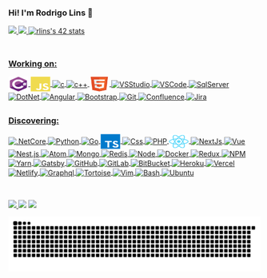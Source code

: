 ### Hi! I'm Rodrigo Lins 👋

 <div>
  <a href="https://github.com/rlinsdev">
  <img height="180em" src="https://github-readme-stats.vercel.app/api?username=rlinsdev&show_icons=true&theme=calm&include_all_commits=true&count_private=true"/>
  <img height="180em" src="https://github-readme-stats.vercel.app/api/top-langs/?username=rlinsdev&layout=compact&langs_count=7&theme=calm"/>
  <img src="https://badge42.vercel.app/api/v2/cleqaa44300300flf31t6bg3w/stats?cursusId=21&coalitionId=piscine" alt="rlins's 42 stats" />
</div>
  <div style="display: inline_block">
  <br />

  ##
  ### Working on:
  <div>
  <!-- language -->
  <img align="center" alt="Csharp" height="30" width="40" src="https://raw.githubusercontent.com/devicons/devicon/master/icons/csharp/csharp-original.svg" title="C#">
  <img align="center" alt="Js" height="30" width="40" src="https://raw.githubusercontent.com/devicons/devicon/master/icons/javascript/javascript-plain.svg" title="Java Script">
  <img align="center" alt="c" height="30" width="40" src="https://cdn.jsdelivr.net/gh/devicons/devicon/icons/c/c-original.svg" title="C" />
  <img align="center" alt="c++" height="30" width="40" src="https://cdn.jsdelivr.net/gh/devicons/devicon/icons/cplusplus/cplusplus-original.svg" title="C++" />
  <img align="center" alt="HTML" height="30" width="40" src="https://raw.githubusercontent.com/devicons/devicon/master/icons/html5/html5-original.svg" title="HTML">
  <!-- IDE -->
  <img align="center" alt="VSStudio" height="30" width="40" src="https://cdn.jsdelivr.net/gh/devicons/devicon/icons/visualstudio/visualstudio-plain.svg" title="VS Studio">
  <img align="center" alt="VSCode" height="30" width="40" src="https://cdn.jsdelivr.net/gh/devicons/devicon/icons/vscode/vscode-original.svg" title="Vs Code">
  <!-- DB -->
  <img align="center" alt="SqlServer" height="30" width="40" src="https://cdn.jsdelivr.net/gh/devicons/devicon/icons/microsoftsqlserver/microsoftsqlserver-plain-wordmark.svg" title="Sql Server">
  <!-- platform  -->
  <img align="center" alt="DotNet" height="30" width="40" src="https://cdn.jsdelivr.net/gh/devicons/devicon/icons/dot-net/dot-net-original.svg" title=".Net">
  <!-- framework -->
  <img align="center" alt="Angular" height="30" width="40" src="https://cdn.jsdelivr.net/gh/devicons/devicon/icons/angularjs/angularjs-original.svg" title="Angular Js">
  <img align="center" alt="Bootstrap" height="30" width="40" src="https://cdn.jsdelivr.net/gh/devicons/devicon/icons/bootstrap/bootstrap-plain.svg" title="Bootstrap">
  <!-- version control -->
  <img align="center" alt="Git" height="30" width="40" src="https://cdn.jsdelivr.net/gh/devicons/devicon/icons/git/git-original.svg" title="Git">
  <!-- management -->
  <img align="center" alt="Confluence" height="30" width="40" src="https://cdn.jsdelivr.net/gh/devicons/devicon/icons/confluence/confluence-original.svg" title="Confluence">
  <img align="center" alt="Jira" height="30" width="40" src="https://cdn.jsdelivr.net/gh/devicons/devicon/icons/jira/jira-original.svg" title="Jira">
   </div>

  ##
### Discovering:
  <div>
  <!-- language -->
  <img align="center" alt=".NetCore" height="30" width="40" src="https://cdn.jsdelivr.net/gh/devicons/devicon/icons/dotnetcore/dotnetcore-original.svg" title=".NetCore">
  <img align="center" alt="Python" height="30" width="40" src="https://cdn.jsdelivr.net/gh/devicons/devicon/icons/python/python-original.svg" title="Python">
  <img align="center" alt="Go" height="30" width="40" src="https://raw.githubusercontent.com/jmnote/z-icons/master/svg/go.svg" title="Go lang">
  <img align="center" alt="Ts" height="30" width="40" src="https://raw.githubusercontent.com/devicons/devicon/master/icons/typescript/typescript-plain.svg" title="Type Script">
  <img align="center" alt="Css" height="30" width="40" src="https://cdn.jsdelivr.net/gh/devicons/devicon/icons/css3/css3-original.svg" title="CSS">
  <img align="center" alt="PHP" height="30" width="40" src="https://cdn.jsdelivr.net/gh/devicons/devicon/icons/php/php-plain.svg" title="Php">
  <!-- FrontEnd Language (framework) -->
  <img align="center" alt="React" height="30" width="40" src="https://raw.githubusercontent.com/devicons/devicon/master/icons/react/react-original.svg" title="React">
  <img align="center" alt="NextJs" height="30" width="40" src="https://cdn.jsdelivr.net/gh/devicons/devicon/icons/nextjs/nextjs-original.svg" title="Next js">
  <img align="center" alt="Vue" height="30" width="40" src="https://cdn.jsdelivr.net/gh/devicons/devicon/icons/vuejs/vuejs-original.svg" title="Vue js">
  <img align="center" alt="Nest.js" height="30" width="40" src="https://cdn.jsdelivr.net/gh/devicons/devicon/icons/nestjs/nestjs-plain.svg" title="Nest.js">
  <!-- IDE -->
  <img align="center" alt="Atom" height="30" width="40" src="https://cdn.jsdelivr.net/gh/devicons/devicon/icons/atom/atom-original.svg" title="Atom">
  <!-- DB -->
  <img align="center" alt="Mongo" height="30" width="40" src="https://cdn.jsdelivr.net/gh/devicons/devicon/icons/mongodb/mongodb-original.svg" title="Mongo">
  <img align="center" alt="Redis" height="30" width="40" src="https://cdn.jsdelivr.net/gh/devicons/devicon/icons/redis/redis-original.svg" title="Redis">
  <!-- framework -->
  <img align="center" alt="Node" height="30" width="40" src="https://cdn.jsdelivr.net/gh/devicons/devicon/icons/nodejs/nodejs-original.svg" title="Node Js">
  <!-- framework Virtualization -->
  <img align="center" alt="Docker" height="30" width="40" src="https://cdn.jsdelivr.net/gh/devicons/devicon/icons/docker/docker-original.svg" title="Docker">
  <!-- Framework Js -->
  <img align="center" alt="Redux" height="30" width="40" src="https://cdn.jsdelivr.net/gh/devicons/devicon/icons/redux/redux-original.svg" title="Redux">
  <!-- framework / package manager -->
  <img align="center" alt="NPM" height="30" width="40" src="https://cdn.jsdelivr.net/gh/devicons/devicon/icons/npm/npm-original-wordmark.svg" title="Npm">
  <img align="center" alt="Yarn" height="30" width="40" src="https://cdn.jsdelivr.net/gh/devicons/devicon/icons/yarn/yarn-original-wordmark.svg" title="Yarn">
  <!-- framework / static site -->
  <img align="center" alt="Gatsby" height="30" width="40" src="https://cdn.jsdelivr.net/gh/devicons/devicon/icons/gatsby/gatsby-original.svg" title="Gatsby">
  <!-- repository -->
  <img align="center" alt="GitHub" height="30" width="40" src="https://cdn.jsdelivr.net/gh/devicons/devicon/icons/github/github-original.svg" title="GitHub">
  <img align="center" alt="GitLab" height="30" width="40" src="https://cdn.jsdelivr.net/gh/devicons/devicon/icons/gitlab/gitlab-original.svg" title="GitLab">
  <img align="center" alt="BitBucket" height="30" width="40" src="https://cdn.jsdelivr.net/gh/devicons/devicon/icons/bitbucket/bitbucket-original.svg" title="BitBucket">
  <!-- publish -->
  <img align="center" alt="Heroku" height="30" width="40" src="https://cdn.jsdelivr.net/gh/devicons/devicon/icons/heroku/heroku-original.svg" title="Heroku">
  <img align="center" alt="Vercel" height="30" width="40" src="https://www.svgrepo.com/show/327408/logo-vercel.svg" title="Vercel"><!--next.js-->
  <img align="center" alt="Netlify" height="30" width="40" src="https://www.vectorlogo.zone/logos/netlify/netlify-icon.svg" title="Netlify">
  <!-- APIs -->
  <img align="center" alt="Graphql" height="30" width="40" src="https://cdn.jsdelivr.net/gh/devicons/devicon/icons/graphql/graphql-plain.svg" title="GraphQl">
  <!-- version control -->
  <img align="center" alt="Tortoise" height="30" width="40" src="https://cdn.jsdelivr.net/gh/devicons/devicon/icons/tortoisegit/tortoisegit-original.svg" title="Tortoise">
  <!-- terminal -->
  <img align="center" alt="Vim" height="30" width="40" src="https://cdn.jsdelivr.net/gh/devicons/devicon/icons/vim/vim-original.svg" title="Vim">
  <img align="center" alt="Bash" height="30" width="40" src="https://cdn.jsdelivr.net/gh/devicons/devicon/icons/bash/bash-original.svg" title="Bash">
  <!-- OS -->
  <img align="center" alt="Ubuntu" height="30" width="40" src="https://cdn.jsdelivr.net/gh/devicons/devicon/icons/ubuntu/ubuntu-plain.svg" title="Ubuntu">


  </div>
  <br />
</div>

  ##

<div>
	<a href="mailto:rlinsdev@gmail.com"><img src="https://img.shields.io/badge/-Gmail-%23333?style=for-the-badge&logo=gmail&logoColor=white" target="_blank">
  </a>
	<a href="https://www.linkedin.com/in/rodrigo-lins-77653035/" target="_blank"><img src="https://img.shields.io/badge/-LinkedIn-%230077B5?style=for-the-badge&logo=linkedin&logoColor=white" target="_blank"></a>
  <a href="https://gitlab.com/rlinsdev" target="_blank"><img src="https://img.shields.io/badge/GitLab-330F63?style=for-the-badge&logo=gitlab&logoColor=white" target="_blank"></a>  </div>

![Snake animation](https://github.com/rlinsdev/rlinsdev/blob/output/github-contribution-grid-snake.svg)
